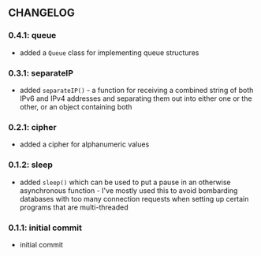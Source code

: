 ## CHANGELOG

### 0.4.1: queue
- added a `Queue` class for implementing queue structures

### 0.3.1: separateIP
- added `separateIP()` - a function for receiving a combined string of both IPv6 and IPv4 addresses and separating them out into either one or the other, or an object containing both

### 0.2.1: cipher
- added a cipher for alphanumeric values

### 0.1.2: sleep
- added `sleep()` which can be used to put a pause in an otherwise asynchronous function - I've mostly used this to avoid bombarding databases with too many connection requests when setting up certain programs that are multi-threaded

### 0.1.1: initial commit
- initial commit
